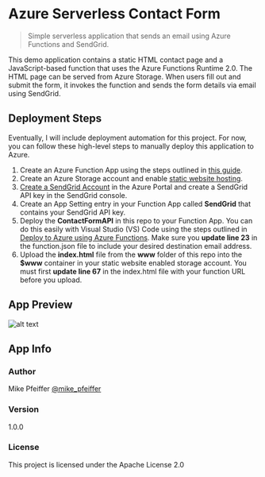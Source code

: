# Azure Serverless Contact Form

> Simple serverless application that sends an email using Azure Functions and SendGrid.

This demo application contains a static HTML contact page and a JavaScript-based function that uses the Azure Functions Runtime 2.0. The HTML page can be served from Azure Storage. When users fill out and submit the form, it invokes the function and sends the form details via email using SendGrid.

## Deployment Steps

Eventually, I will include deployment automation for this project. For now, you can follow these high-level steps to manually deploy this application to Azure.

1. Create an Azure Function App using the steps outlined in [this guide](https://docs.microsoft.com/en-us/azure/azure-functions/functions-create-first-azure-function).
2. Create an Azure Storage account and enable [static website hosting](https://docs.microsoft.com/en-us/azure/storage/blobs/storage-blob-static-website). 
3. [Create a SendGrid Account](https://docs.microsoft.com/en-us/azure/sendgrid-dotnet-how-to-send-email#create-a-sendgrid-account) in the Azure Portal and create a SendGrid API key in the SendGrid console.
4. Create an App Setting entry in your Function App called **SendGrid** that contains your SendGrid API key.
5. Deploy the **ContactFormAPI** in this repo to your Function App. You can do this easily with Visual Studio (VS) Code using the steps outlined in [Deploy to Azure using Azure Functions](https://code.visualstudio.com/tutorials/functions-extension/getting-started). Make sure you **update line 23** in the function.json file to include your desired destination email address.
6. Upload the **index.html** file from the **www** folder of this repo into the **$www** container in your static website enabled storage account. You must first **update line 67** in the index.html file with your function URL before you upload.

## App Preview
![alt text](https://user-images.githubusercontent.com/5126491/50303670-038ad800-044b-11e9-9488-04f94e2843a6.gif "README Image")

## App Info

### Author

Mike Pfeiffer
[@mike_pfeiffer](https://twitter.com/mike_pfeiffer)

### Version

1.0.0

### License

This project is licensed under the Apache License 2.0

